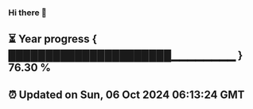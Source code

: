### Hi there 👋
⏳ Year progress { ██████████████████████▁▁▁▁▁▁▁▁ } 76.30 %
---
⏰ Updated on Sun, 06 Oct 2024 06:13:24 GMT
---
